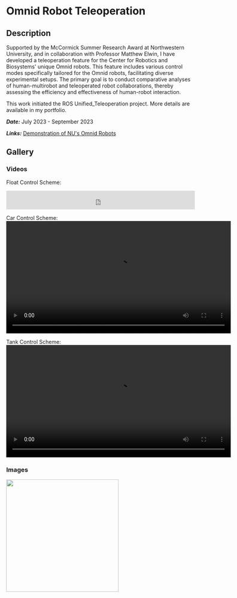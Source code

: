 # Omnid Robot Teleoperation

## Description

Supported by the McCormick Summer Research Award at Northwestern University, and in collaboration with Professor Matthew Elwin, I have developed a teleoperation feature for the Center for Robotics and Biosystems' unique Omnid robots. This feature includes various control modes specifically tailored for the Omnid robots, facilitating diverse experimental setups. The primary goal is to conduct comparative analyses of human-multirobot and teleoperated robot collaborations, thereby assessing the efficiency and effectiveness of human-robot interaction.

This work initiated the ROS Unified_Teleoperation project. More details are available in my portfolio.

***Date:*** July 2023 - September 2023

***Links:*** [Demonstration of NU's Omnid Robots](https://www.youtube.com/watch?v=SEuFfONryL0&t=5s)

## Gallery
### Videos

Float Control Scheme:

<iframe
    width="100%"
    height="50px"
    src="https://www.youtube.com/watch?v=SEuFfONryL0&t=5s"
    frameborder="0"
    allow="autoplay; encrypted-media"
    allowfullscreen
>
</iframe>

Car Control Scheme:
<video src="https://github.com/dkoh555/dkoh555.github.io/assets/107823507/b8ed2b6f-1232-44ad-8f2b-943f2e739c3f" height="300">

Tank Control Scheme:
<video src="https://github.com/dkoh555/dkoh555.github.io/assets/107823507/0fc9a924-67c6-47ff-a34c-3f26b8dfee6d" height="300">

### Images

<img src="https://github.com/dkoh555/dkoh555.github.io/assets/107823507/74b8a6f1-8425-42e0-a6d4-a464df5a5f97" height="300">
